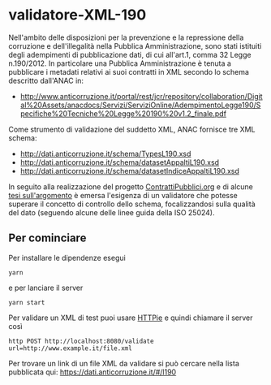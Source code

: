 # validatore-XML-190

Nell'ambito delle disposizioni per la prevenzione e la repressione della corruzione e dell'illegalità nella Pubblica Amministrazione, sono stati istituiti degli adempimenti di pubblicazione dati, di cui all'art.1, comma 32 Legge n.190/2012. In particolare una Pubblica Amministrazione è tenuta a pubblicare i metadati relativi ai suoi contratti in XML secondo lo schema descritto dall'ANAC in:

- http://www.anticorruzione.it/portal/rest/jcr/repository/collaboration/Digital%20Assets/anacdocs/Servizi/ServiziOnline/AdempimentoLegge190/Specifiche%20Tecniche%20Legge%20190%20v1.2_finale.pdf

Come strumento di validazione del suddetto XML, ANAC fornisce tre XML schema:

- http://dati.anticorruzione.it/schema/TypesL190.xsd
- http://dati.anticorruzione.it/schema/datasetAppaltiL190.xsd
- http://dati.anticorruzione.it/schema/datasetIndiceAppaltiL190.xsd

In seguito alla realizzazione del progetto [ContrattiPubblici.org](https://contrattipubblici.org) e di alcune [tesi sull'argomento](https://www.slideshare.net/synapta/analisi-della-qualit-dei-dati-di-contrattipubbliciorg) è emersa l'esigenza di un validatore che potesse superare il concetto di controllo dello schema, focalizzandosi sulla qualità del dato (seguendo alcune delle linee guida della ISO 25024).

## Per cominciare

Per installare le dipendenze esegui

```
yarn
```

e per lanciare il server

```
yarn start
```

Per validare un XML di test puoi usare [HTTPie](https://httpie.org/) e quindi chiamare il server così

```
http POST http://localhost:8080/validate url=http://www.example.it/file.xml
```

Per trovare un link di un file XML da validare si può cercare nella lista pubblicata qui: https://dati.anticorruzione.it/#/l190